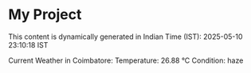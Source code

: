 # My Project

This content is dynamically generated in Indian Time (IST): 2025-05-10 23:10:18 IST


Current Weather in Coimbatore:
Temperature: 26.88 °C
Condition: haze
